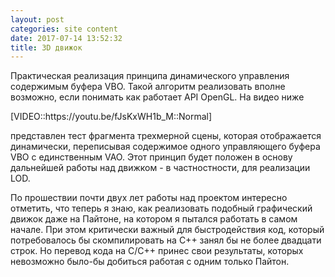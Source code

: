 ```yaml
---
layout: post
categories: site content
date: 2017-07-14 13:52:32
title: 3D движок
---
```

<p>Практическая реализация принципа динамического управления содержимым буфера VBO. 
Такой алгоритм реализовать вполне возможно, если понимать как работает API OpenGL. На видео 
ниже</p>

<p>[VIDEO::https://youtu.be/fJsKxWH1b_M::Normal] </p>

<p>представлен тест фрагмента трехмерной сцены, которая отображается динамически, 
переписывая содержимое одного управляющего буфера VBO с единственным VAO. Этот принцип 
будет положен в основу дальнейшей работы над движком - в частностности, для реализации 
LOD.</p>

<p>По прошествии почти двух лет работы над проектом интересно отметить, что теперь я знаю, 
как реализовать подобный графический движок даже на Пайтоне, на котором я пытался работать 
в самом начале. При этом критически важный для быстродействия код, который потребовалось 
бы скомпилировать на С++ занял бы не более двадцати строк. Но перевод кода на С/С++ принес 
свои результаты, которых невозможно было-бы добиться работая с одним только Пайтон.</p>


